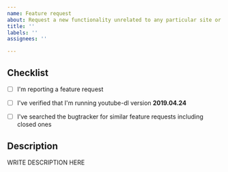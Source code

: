 ```yaml
---
name: Feature request
about: Request a new functionality unrelated to any particular site or extractor
title: ''
labels: ''
assignees: ''

---
```


<!--

######################################################################
  WARNING!
  IGNORING THE FOLLOWING TEMPLATE WILL RESULT IN ISSUE CLOSED AS INCOMPLETE
######################################################################

-->


## Checklist

<!--
Carefully read and work through this check list in order to prevent the most common mistakes and misusage:
- First of, make sure you are using the latest version of youtube-dl. Run `youtube-dl --version` and ensure your version is 2019.04.24.
If it's not, see https://yt-dl.org/update on how to update. Issues with outdated version will be REJECTED.
- Search the bugtracker for similar feature requests: https://github.com/ytdl-org/youtube-dl/search?type=Issues. DO NOT post duplicates.
- Finally, put x into the all relevant boxes (like this [x])
-->

- [ ] I'm reporting a feature request
- [ ] I've verified that I'm running youtube-dl version **2019.04.24**
- [ ] I've searched the bugtracker for similar feature requests including closed ones


## Description

<!--
Provide an explanation of your issue in an arbitrary form. Please make sure the description is worded well enough to be understood, see https://github.com/ytdl-org/youtube-dl#is-the-description-of-the-issue-itself-sufficient. Provide any additional information, suggested solution and as much context and examples as possible.
-->

WRITE DESCRIPTION HERE
